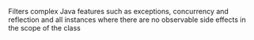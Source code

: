 Filters complex Java features such as exceptions, concurrency and reflection
and all instances where there are no observable side effects in the scope 
of the class
